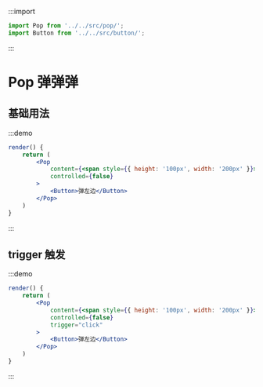 :::import
```js
import Pop from '../../src/pop/';
import Button from '../../src/button/';
```
:::

# Pop 弹弹弹

## 基础用法

:::demo
```jsx
render() {
    return (
        <Pop
            content={<span style={{ height: '100px', width: '200px' }}>content</span>}
            controlled={false}
        >
            <Button>弹左边</Button>
        </Pop>
    )
}
```
:::

## trigger 触发

:::demo
```jsx
render() {
    return (
        <Pop
            content={<span style={{ height: '100px', width: '200px' }}>content</span>}
            controlled={false}
            trigger="click"
        >
            <Button>弹左边</Button>
        </Pop>
    )
}
```
:::
